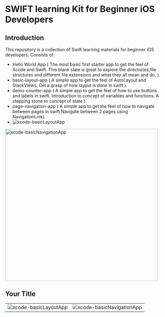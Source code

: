 # SWIFT learning Kit for Beginner iOS Developers

## Introduction
This repository is a collection of Swift learning materials for beginner iOS developers. 
Consists of:
- Hello World App ( The most basic first starter app to get the feel of Xcode and Swift. This blank slate is great to explore the directories,file structures and different file extensions and what they all mean and do.  ).
- basic-layout-app ( A simple app to get the feel of AutoLayout and StackViews. Get a grasp of how layput is done in swift ).
- demo-counter-app ( A simple app to get the feel of how to use buttons and labels in swift. Introduction to concept of variables and functions. A stepping stone to concept of state ).
- page-navigation-app ( A simple app to get the feel of how to navigate between pages in swift.Navigate between 2 pages using NavigationLink).
- ![xcode-basicLayoutApp](https://github.com/koirpraw/pk-swift-learningKit/assets/7278348/cb002456-7758-4872-bebb-2082bc346d60)
<img width="494" alt="xcode-basicNavigationApp" src="https://github.com/koirpraw/pk-swift-learningKit/assets/7278348/4058a1fe-49d2-4c5e-8783-5e686fcb87a6">

## Your Title

| | |
|:-------------------------:|:-------------------------:|
|![xcode-basicLayoutApp](https://github.com/koirpraw/pk-swift-learningKit/assets/7278348/cb002456-7758-4872-bebb-2082bc346d60) | ![xcode-basicNavigationApp](https://github.com/koirpraw/pk-swift-learningKit/assets/7278348/4058a1fe-49d2-4c5e-8783-5e686fcb87a6) |
